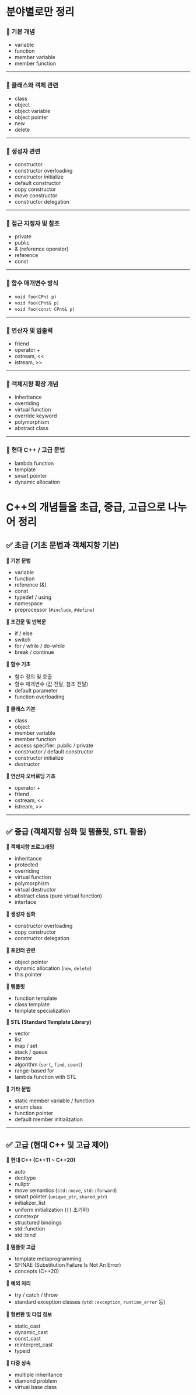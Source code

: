 # **분야별로만 정리**

### 🔹 기본 개념
- variable  
- function  
- member variable  
- member function  

---

### 🔹 클래스와 객체 관련
- class  
- object  
- object variable  
- object pointer  
- new  
- delete  

---

### 🔹 생성자 관련
- constructor  
- constructor overloading  
- constructor initialize  
- default constructor  
- copy constructor  
- move constructor  
- constructor delegation  

---

### 🔹 접근 지정자 및 참조
- private  
- public  
- & (reference operator)  
- reference  
- const  

---

### 🔹 함수 매개변수 방식
- `void foo(CPnt p)`  
- `void foo(CPnt& p)`  
- `void foo(const CPnt& p)`  

---

### 🔹 연산자 및 입출력
- friend  
- operator +  
- ostream, <<  
- istream, >>  

---

### 🔹 객체지향 확장 개념
- inheritance  
- overriding  
- virtual function  
- override keyword  
- polymorphism  
- abstract class  

---

### 🔹 현대 C++ / 고급 문법
- lambda function  
- template  
- smart pointer  
- dynamic allocation

#  C++의 개념들을 **초급**, **중급**, **고급**으로 나누어 정리

## ✅ 초급 (기초 문법과 객체지향 기본)

**🔹 기본 문법**
- variable  
- function  
- reference (&)  
- const  
- typedef / using  
- namespace  
- preprocessor (`#include`, `#define`)  

**🔹 조건문 및 반복문**
- if / else  
- switch  
- for / while / do-while  
- break / continue  

**🔹 함수 기초**
- 함수 정의 및 호출  
- 함수 매개변수 (값 전달, 참조 전달)  
- default parameter  
- function overloading  

**🔹 클래스 기본**
- class  
- object  
- member variable  
- member function  
- access specifier: public / private  
- constructor / default constructor  
- constructor initialize  
- destructor  

**🔹 연산자 오버로딩 기초**
- operator +  
- friend  
- ostream, <<  
- istream, >>  

---

## ✅ 중급 (객체지향 심화 및 템플릿, STL 활용)

**🔹 객체지향 프로그래밍**
- inheritance  
- protected  
- overriding  
- virtual function  
- polymorphism  
- virtual destructor  
- abstract class (pure virtual function)  
- interface  

**🔹 생성자 심화**
- constructor overloading  
- copy constructor  
- constructor delegation  

**🔹 포인터 관련**
- object pointer  
- dynamic allocation (`new`, `delete`)  
- this pointer  

**🔹 템플릿**
- function template  
- class template  
- template specialization  

**🔹 STL (Standard Template Library)**
- vector  
- list  
- map / set  
- stack / queue  
- iterator  
- algorithm (`sort`, `find`, `count`)  
- range-based for  
- lambda function with STL  

**🔹 기타 문법**
- static member variable / function  
- enum class  
- function pointer  
- default member initialization  

---

## ✅ 고급 (현대 C++ 및 고급 제어)

**🔹 현대 C++ (C++11 ~ C++20)**
- auto  
- decltype  
- nullptr  
- move semantics (`std::move`, `std::forward`)  
- smart pointer (`unique_ptr`, `shared_ptr`)  
- initializer_list  
- uniform initialization (`{}` 초기화)  
- constexpr  
- structured bindings  
- std::function  
- std::bind  

**🔹 템플릿 고급**
- template metaprogramming  
- SFINAE (Substitution Failure Is Not An Error)  
- concepts (C++20)  

**🔹 예외 처리**
- try / catch / throw  
- standard exception classes (`std::exception`, `runtime_error` 등)  

**🔹 형변환 및 타입 정보**
- static_cast  
- dynamic_cast  
- const_cast  
- reinterpret_cast  
- typeid  

**🔹 다중 상속**
- multiple inheritance  
- diamond problem  
- virtual base class  

